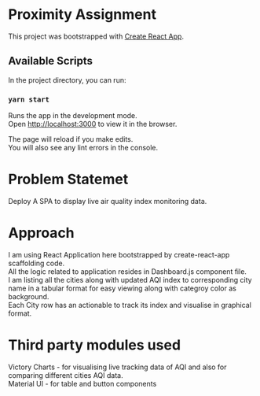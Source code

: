 # Proximity Assignment

This project was bootstrapped with [Create React App](https://github.com/facebook/create-react-app).

## Available Scripts

In the project directory, you can run:

### `yarn start`

Runs the app in the development mode.\
Open [http://localhost:3000](http://localhost:3000) to view it in the browser.

The page will reload if you make edits.\
You will also see any lint errors in the console.

# Problem Statemet
Deploy A SPA to display live air quality index monitoring data.

# Approach
I am using React Application here bootstrapped by create-react-app scaffolding code.\
All the logic related to application resides in Dashboard.js component file.\
I am listing all the cities along with updated AQI index to corresponding city name in a tabular format for easy viewing along with categroy color as background.\
Each City row has an actionable to track its index and visualise in graphical format.

# Third party modules used
Victory Charts - for visualising live tracking data of AQI and also for comparing different cities AQI data.\
Material UI - for table and button components
